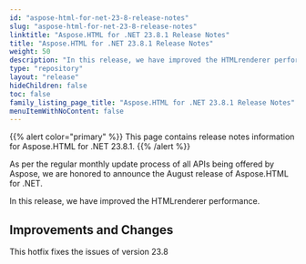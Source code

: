 ```yaml
---
id: "aspose-html-for-net-23-8-release-notes"
slug: "aspose-html-for-net-23-8-release-notes"
linktitle: "Aspose.HTML for .NET 23.8.1 Release Notes"
title: "Aspose.HTML for .NET 23.8.1 Release Notes"
weight: 50
description: "In this release, we have improved the HTMLrenderer performance."
type: "repository"
layout: "release"
hideChildren: false
toc: false
family_listing_page_title: "Aspose.HTML for .NET 23.8.1 Release Notes"
menuItemWithNoContent: false
---
```

{{% alert color="primary" %}}
This page contains release notes information for Aspose.HTML for .NET 23.8.1.
{{% /alert %}}

As per the regular monthly update process of all APIs being offered by Aspose, we are honored to announce the August release of Aspose.HTML for .NET.

In this release, we have improved the HTMLrenderer performance.

## **Improvements and Changes**

This hotfix fixes the issues of version 23.8

